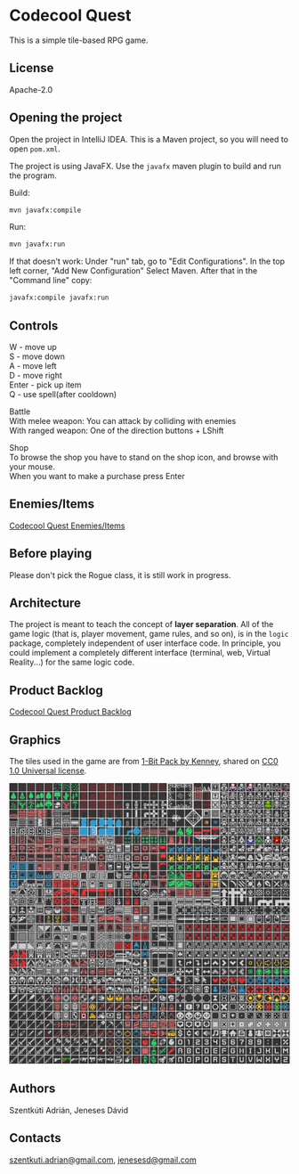 # Codecool Quest

This is a simple tile-based RPG game.

## License
  Apache-2.0

## Opening the project

Open the project in IntelliJ IDEA. This is a Maven project, so you will need to open `pom.xml`.

The project is using JavaFX.  Use the `javafx` maven plugin to build and run the program.

Build:

```bash
mvn javafx:compile
```

Run:

```bash
mvn javafx:run
```

If that doesn't work:
Under "run" tab, go to "Edit Configurations". In the top left corner, "Add New Configuration" Select Maven. After that in the "Command line" copy:
```bash
javafx:compile javafx:run
```

## Controls

W - move up  
S - move down  
A - move left  
D - move right  
Enter - pick up item  
Q - use spell(after cooldown)  

Battle  
With melee weapon: You can attack by colliding with enemies  
With ranged weapon: One of the direction buttons + LShift  

Shop  
To browse the shop you have to stand on the shop icon, and browse with your mouse.  
When you want to make a purchase press Enter

## Enemies/Items

[Codecool Quest Enemies/Items](https://docs.google.com/spreadsheets/d/1f_R9msbECmf3kMlI6T7h_8SzuI71W8-Ue3gUX5Zn_Y8/edit#gid=0)

## Before playing
Please don't pick the Rogue class, it is still work in progress.

## Architecture

The project is meant to teach the concept of **layer separation**. All of the game logic (that is, player movement, game rules, and so on), is in the `logic` package, completely independent of user interface code. In principle, you could implement a completely different interface (terminal, web, Virtual Reality...) for the same logic code.

## Product Backlog

[Codecool Quest Product Backlog](https://docs.google.com/spreadsheets/d/1CvVh2s6obWEh4eQxu8w4f3jBLhz208bG-1FybWGc1sA/edit#gid=0)

## Graphics

The tiles used in the game are from [1-Bit Pack by Kenney](https://kenney.nl/assets/bit-pack), shared on [CC0 1.0 Universal license](https://creativecommons.org/publicdomain/zero/1.0/).

![tiles](src/main/resources/tiles.png)

## Authors

Szentkúti Adrián,
Jeneses Dávid

## Contacts

szentkuti.adrian@gmail.com, 
jenesesd@gmail.com
